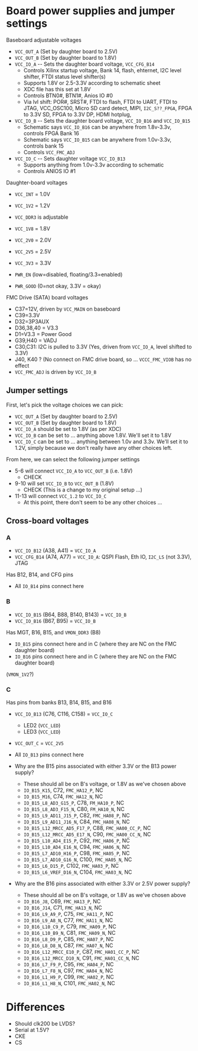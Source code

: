 # Board power supplies and jumper settings

Baseboard adjustable voltages
- `VCC_OUT_A`	(Set by daughter board to 2.5V)
- `VCC_OUT_B`	(Set by daughter board to 1.8V)
- `VCC_IO_A`	-- Sets the daughter board voltage, `VCC_CFG_B14`
  - Controls Xilinx startup voltage, Bank 14, flash, ehternet,
    I2C level shifter, FTDI status level shifter(s)
  - Supports 1.8V or 2.5-3.3V according to schematic sheet
  - XDC file has this set at 1.8V
  - Controls BTN0#, BTN1#, Anios IO #0
  - Via lvl shift: POR#, SRST#, FTDI to flash, FTDI to UART, FTDI to JTAG, VCC_OSC100, Micro SD card detect, MIPI, `I2C_S??_FPGA`, FPGA to 3.3V SD, FPGA to 3.3V DP, HDMI hotplug, 
- `VCC_IO_B`	-- Sets the daughter board voltage, `VCC_IO_B16` and `VCC_IO_B15`
  - Schematic says `VCC_IO_B16` can be anywhere from 1.8v-3.3v, controls FPGA Bank 16
  - Schematic says `VCC_IO_B15` can be anywhere from 1.0v-3.3v, controls bank 15
  - Controls `VCC_FMC_ADJ`
- `VCC_IO_C`	-- Sets daughter voltage `VCC_IO_B13`
  - Supports anything from 1.0v-3.3v according to schematic
  - Controls ANIOS IO #1

Daughter-board voltages

- `VCC_INT` = 1.0V
- `VCC_1V2` = 1.2V
- `VCC_DDR3` is adjustable
- `VCC_1V8` = 1.8V
- `VCC_2V0` = 2.0V
- `VCC_2V5` = 2.5V
- `VCC_3V3` = 3.3V

- `PWR_EN` (low=disabled, floating/3.3=enabled)
- `PWR_GOOD` (0=not okay, 3.3V = okay)


FMC Drive (SATA) board voltages
- C37=12V, driven by `VCC_MAIN` on baseboard
- C39=3.3V
- D32=3P3AUX
- D36,38,40 = V3.3
- D1=V3.3 = Power Good
- G39,H40 = VADJ
- C30,C31: I2C is pulled to 3.3V (Yes, driven from `VCC_IO_A`, level shifted to 3.3V)
- J40, K40 ? (No connect on FMC drive board, so ... `VCCC_FMC_VIOB` has no effect
- `VCC_FMC_ADJ` is driven by `VCC_IO_B`


## Jumper settings

First, let's pick the voltage choices we can pick:

- `VCC_OUT_A`	(Set by daughter board to 2.5V)
- `VCC_OUT_B`	(Set by daughter board to 1.8V)
- `VCC_IO_A` should be set to 1.8V (as per XDC)
- `VCC_IO_B` can be set to ... anything above 1.8V.  We'll set it to 1.8V
- `VCC_IO_C` can be set to ... anything between 1.0v and 3.3v.  We'll set
  it to 1.2V, simply because we don't really have any other choices left.

From here, we can select the following jumper settings

- 5-6 will connect `VCC_IO_A` to `VCC_OUT_B` (i.e. 1.8V)
  - CHECK
- 9-10 will set `VCC_IO_B` to `VCC_OUT_B` (1.8V)
  - CHECK (This is a change to my original setup ...)
- 11-13 will connect `VCC_1.2` to `VCC_IO_C`
  - At this point, there don't seem to be any other choices ...

<!-- - 12-14 will connect `VCC_IO_C` to `VCC_FMC_VIOB`	(Unused) -->
<!-- 12-10 will set `VCC_IO_B` to `VCC_IO_C`, and thus to 1.2V (Unacceptable)-->


## Cross-board voltages

### A

- `VCC_IO_B12` (A38, A41) = `VCC_IO_A`
- `VCC_CFG_B14` (A74, A77) = `VCC_IO_A`: QSPI Flash, Eth IO, `I2C_LS` (not 3.3V), JTAG

Has B12, B14, and CFG pins
- All `IO_B14` pins connect here

### B

- `VCC_IO_B15` (B64, B88, B140, B143) = `VCC_IO_B`
- `VCC_IO_B16` (B67, B95) = `VCC_IO_B`

Has MGT, B16, B15, and `VMON_DDR3` (B8)

- `IO_B15` pins connect here and in C (where they are NC on the FMC daughter board)
- `IO_B16` pins connect here and in C (where they are NC on the FMC daughter board)

(`VMON_1V2`?)
### C

Has pins from banks B13, B14, B15, and B16

- `VCC_IO_B13` (C76, C116, C158) = `VCC_IO_C`
  - LED2 (`VCC_LED`)
  - LED3 (`VCC_LED`)
- `VCC_OUT_C` = `VCC_2V5`

- All `IO_B13` pins connect here

- Why are the B15 pins associated with either 3.3V or the B13 power supply?
  - These should all be on B's voltage, or 1.8V as we've chosen above
  - `IO_B15_K15`, C72, `FMC_HA12_P`, NC
  - `IO_B15_M16`, C74, `FMC_HA12_N`, NC
  - `IO_B15_L8_AD3_G15_P`, C78, `FM_HA10_P`, NC
  - `IO_B15_L8_AD3_F15_N`, C80, `FM_HA10_N`, NC
  - `IO_B15_L9_AD11_J15_P`, C82, `FMC_HA08_P`, NC
  - `IO_B15_L9_AD11_J16_N`, C84, `FMC_HA08_N`, NC
  - `IO_B15_L12_MRCC_AD5_F17_P`, C88, `FMC_HA00_CC_P`, NC
  - `IO_B15_L12_MRCC_AD5_E17_N`, C90, `FMC_HA00_CC_N`, NC
  - `IO_B15_L10_AD4_E15_P`, C92, `FMC_HA06_P`, NC
  - `IO_B15_L10_AD4_E16_N`, C94, `FMC_HA06_N`, NC
  - `IO_B15_L7_AD10_H16_P`, C98, `FMC_HA05_P`, NC
  - `IO_B15_L7_AD10_G16_N`, C100, `FMC_HA05_N`, NC
  - `IO_B15_L6_D15_P`, C102, `FMC_HA03_P`, NC
  - `IO_B15_L6_VREF_D16_N`, C104, `FMC_HA03_N`, NC

- Why are the B16 pins associated with either 3.3V or 2.5V power supply?
  - These should all be on B's voltage, or 1.8V as we've chosen above
  - `IO_B16_J8`, C69, `FMC_HA13_P`, NC
  - `IO_B16_J14`, C71, `FMC_HA13_N`, NC
  - `IO_B16_L9_A9_P`, C75, `FMC_HA11_P`, NC
  - `IO_B16_L9_A8_N`, C77, `FMC_HA11_N`, NC
  - `IO_B16_L10_C9_P`, C79, `FMC_HA09_P`, NC
  - `IO_B16_L10_B9_N`, C81, `FMC_HA09_N`, NC
  - `IO_B16_L8_D9_P`, C85, `FMC_HA07_P`, NC
  - `IO_B16_L8_D8_N`, C87, `FMC_HA07_N`, NC
  - `IO_B16_L12_MRCC_E10_P`, C87, `FMC_HA01_CC_P`, NC
  - `IO_B16_L12_MRCC_D10_N`, C91, `FMC_HA01_CC_N`, NC
  - `IO_B16_L7_F9_P`, C95, `FMC_HA04_P`, NC
  - `IO_B16_L7_F8_N`, C97, `FMC_HA04_N`, NC
  - `IO_B16_L1_H9_P`, C99, `FMC_HA02_P`, NC
  - `IO_B16_L1_H8_N`, C101, `FMC_HA02_N`, NC

# Differences

- Should clk200 be LVDS?
- Serial at 1.5V?
- CKE
- CS
